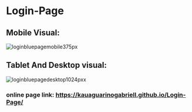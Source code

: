 # Login-Page

## Mobile Visual:<br>
![loginbluepagemobile375px](https://github.com/Kauaguarinogabriell/Login-Page/assets/111528352/8a66aec7-09fb-4062-aae6-2c127696399f)


## Tablet And Desktop visual:
![loginbluepagedesktop1024pxx](https://github.com/Kauaguarinogabriell/Login-Page/assets/111528352/cb6736cd-61f0-46cd-9cf5-a64f6bf470c8)



### online page link: https://kauaguarinogabriell.github.io/Login-Page/
